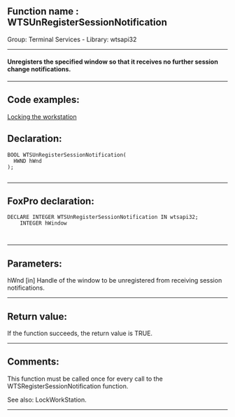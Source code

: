 
## Function name : WTSUnRegisterSessionNotification
Group: Terminal Services - Library: wtsapi32    
***  


#### Unregisters the specified window so that it receives no further session change notifications.
***  


## Code examples:
[Locking the workstation](../../samples/sample_300.md)  

## Declaration:
```foxpro  
BOOL WTSUnRegisterSessionNotification(
  HWND hWnd
);
  
```  
***  


## FoxPro declaration:
```foxpro  
DECLARE INTEGER WTSUnRegisterSessionNotification IN wtsapi32;
	INTEGER hWindow

  
```  
***  


## Parameters:
hWnd 
[in] Handle of the window to be unregistered from receiving session notifications.  
***  


## Return value:
If the function succeeds, the return value is TRUE.  
***  


## Comments:
This function must be called once for every call to the WTSRegisterSessionNotification function.  
  
See also: LockWorkStation.  
  
***  

